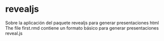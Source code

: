 # revealjs
Sobre la aplicación del paquete revealjs para generar presentaciones html
The file first.rmd contiene un formato básico para generar presentaciones reveal.js
